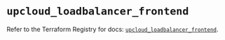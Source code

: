 # `upcloud_loadbalancer_frontend`

Refer to the Terraform Registry for docs: [`upcloud_loadbalancer_frontend`](https://registry.terraform.io/providers/upcloudltd/upcloud/5.18.0/docs/resources/loadbalancer_frontend).
